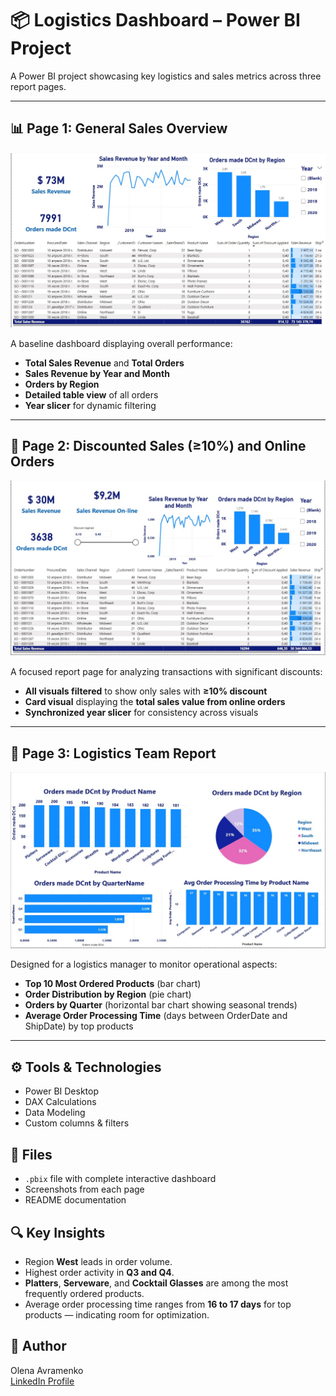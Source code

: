 # 📦 Logistics Dashboard – Power BI Project

A Power BI project showcasing key logistics and sales metrics across three report pages.

---

## 📊 Page 1: General Sales Overview
![Overview](page1-overview.jpg)

A baseline dashboard displaying overall performance:

- **Total Sales Revenue** and **Total Orders**
- **Sales Revenue by Year and Month**
- **Orders by Region**
- **Detailed table view** of all orders
- **Year slicer** for dynamic filtering

---

## 🎯 Page 2: Discounted Sales (≥10%) and Online Orders
![Discount](page2-discount-online.jpg)

A focused report page for analyzing transactions with significant discounts:

- **All visuals filtered** to show only sales with **≥10% discount**
- **Card visual** displaying the **total sales value from online orders**
- **Synchronized year slicer** for consistency across visuals

---

## 🚚 Page 3: Logistics Team Report
![Logistics](page3-logistics-report.jpg)

Designed for a logistics manager to monitor operational aspects:

- **Top 10 Most Ordered Products** (bar chart)
- **Order Distribution by Region** (pie chart)
- **Orders by Quarter** (horizontal bar chart showing seasonal trends)
- **Average Order Processing Time** (days between OrderDate and ShipDate) by top products

---

## ⚙️ Tools & Technologies
- Power BI Desktop
- DAX Calculations
- Data Modeling
- Custom columns & filters

## 📁 Files
- `.pbix` file with complete interactive dashboard
- Screenshots from each page
- README documentation

## 🔍 Key Insights
- Region **West** leads in order volume.
- Highest order activity in **Q3 and Q4**.
- **Platters**, **Serveware**, and **Cocktail Glasses** are among the most frequently ordered products.
- Average order processing time ranges from **16 to 17 days** for top products — indicating room for optimization.

## 💬 Author
Olena Avramenko  
[LinkedIn Profile](https://www.linkedin.com/in/o-avramenko/)

